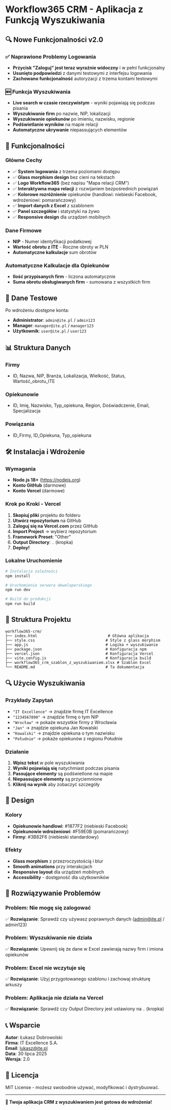# Workflow365 CRM - Aplikacja z Funkcją Wyszukiwania

## 🔍 Nowe Funkcjonalności v2.0

### ✅ Naprawione Problemy Logowania
- **Przycisk "Zaloguj" jest teraz wyraźnie widoczny** i w pełni funkcjonalny
- **Usunięto podpowiedzi** z danymi testowymi z interfejsu logowania
- **Zachowano funkcjonalność** autoryzacji z trzema kontami testowymi

### 🆕 Funkcja Wyszukiwania
- **Live search w czasie rzeczywistym** - wyniki pojawiają się podczas pisania
- **Wyszukiwanie firm** po nazwie, NIP, lokalizacji
- **Wyszukiwanie opiekunów** po imieniu, nazwisku, regionie
- **Podświetlanie wyników** na mapie relacji
- **Automatyczne ukrywanie** niepassujących elementów

## 🚀 Funkcjonalności

### Główne Cechy
- ✅ **System logowania** z trzema poziomami dostępu
- ✅ **Glass morphism design** bez cieni na tekstach
- ✅ **Logo Workflow365** (bez napisu "Mapa relacji CRM")
- ✅ **Interaktywna mapa relacji** z rozwijaniem bezpośrednich powiązań
- ✅ **Kolorowe rozróżnienie** opiekunów (handlowi: niebieski Facebook, wdrożeniowi: pomarańczowy)
- ✅ **Import danych z Excel** z szablonem
- ✅ **Panel szczegółów** i statystyki na żywo
- ✅ **Responsive design** dla urządzeń mobilnych

### Dane Firmowe
- **NIP** - Numer identyfikacji podatkowej
- **Wartość obrotu z ITE** - Roczne obroty w PLN
- **Automatyczne kalkulacje** sum obrotów

### Automatyczne Kalkulacje dla Opiekunów
- **Ilość przypisanych firm** - liczona automatycznie
- **Suma obrotu obsługiwanych firm** - sumowana z wszystkich firm

## 🔐 Dane Testowe

Po wdrożeniu dostępne konta:
- **Administrator**: `admin@ite.pl` / `admin123`
- **Manager**: `manager@ite.pl` / `manager123`
- **Użytkownik**: `user@ite.pl` / `user123`

## 📊 Struktura Danych

### Firmy
- ID, Nazwa, NIP, Branża, Lokalizacja, Wielkość, Status, Wartość_obrotu_ITE

### Opiekunowie
- ID, Imię, Nazwisko, Typ_opiekuna, Region, Doświadczenie, Email, Specjalizacja

### Powiązania
- ID_Firmy, ID_Opiekuna, Typ_opiekuna

## 🛠️ Instalacja i Wdrożenie

### Wymagania
- **Node.js 18+** (https://nodejs.org)
- **Konto GitHub** (darmowe)
- **Konto Vercel** (darmowe)

### Krok po Kroki - Vercel
1. **Skopiuj pliki** projektu do folderu
2. **Utwórz repozytorium** na GitHub
3. **Zaloguj się na Vercel.com** przez GitHub
4. **Import Project** → wybierz repozytorium
5. **Framework Preset**: "Other"
6. **Output Directory**: `.` (kropka)
7. **Deploy!**

### Lokalne Uruchomienie
```bash
# Instalacja zależności
npm install

# Uruchomienie serwera deweloperskiego
npm run dev

# Build do produkcji
npm run build
```

## 📁 Struktura Projektu

```
workflow365-crm/
├── index.html                               # Główna aplikacja
├── style.css                               # Style z glass morphism
├── app.js                                  # Logika + wyszukiwanie
├── package.json                            # Konfiguracja npm
├── vercel.json                             # Konfiguracja Vercel
├── vite.config.js                          # Konfiguracja build
├── workflow365_crm_szablon_z_wyszukiwaniem.xlsx # Szablon Excel
└── README.md                               # Ta dokumentacja
```

## 🔍 Użycie Wyszukiwania

### Przykłady Zapytań
- `"IT Excellence"` → znajdzie firmę IT Excellence
- `"1234567890"` → znajdzie firmę o tym NIP
- `"Wrocław"` → pokaże wszystkie firmy z Wrocławia
- `"Jan"` → znajdzie opiekuna Jan Kowalski  
- `"Kowalski"` → znajdzie opiekuna o tym nazwisku
- `"Południe"` → pokaże opiekunów z regionu Południe

### Działanie
1. **Wpisz tekst** w pole wyszukiwania
2. **Wyniki pojawiają się** natychmiast podczas pisania
3. **Passujące elementy** są podświetlone na mapie
4. **Niepassujące elementy** są przyciemnione
5. **Kliknij na wynik** aby zobaczyć szczegóły

## 🎨 Design

### Kolory
- **Opiekunowie handlowi**: #1877F2 (niebieski Facebook)
- **Opiekunowie wdrożeniowi**: #F59E0B (pomarańczowy)
- **Firmy**: #3B82F6 (niebieski standardowy)

### Efekty
- **Glass morphism** z przezroczystością i blur
- **Smooth animations** przy interakcjach
- **Responsive layout** dla urządzeń mobilnych
- **Accessibility** - dostępność dla użytkowników

## 🐛 Rozwiązywanie Problemów

### Problem: Nie mogę się zalogować
✅ **Rozwiązanie**: Sprawdź czy używasz poprawnych danych (admin@ite.pl / admin123)

### Problem: Wyszukiwanie nie działa
✅ **Rozwiązanie**: Upewnij się że dane w Excel zawierają nazwy firm i imiona opiekunów

### Problem: Excel nie wczytuje się
✅ **Rozwiązanie**: Użyj przygotowanego szablonu i zachowaj strukturę arkuszy

### Problem: Aplikacja nie działa na Vercel
✅ **Rozwiązanie**: Sprawdź czy Output Directory jest ustawiony na `.` (kropka)

## 📞 Wsparcie

**Autor**: Łukasz Dobrowolski  
**Firma**: IT Excellence S.A.  
**Email**: lukasz@ite.pl  
**Data**: 30 lipca 2025  
**Wersja**: 2.0

## 📄 Licencja

MIT License - możesz swobodnie używać, modyfikować i dystrybuować.

---

**🚀 Twoja aplikacja CRM z wyszukiwaniem jest gotowa do wdrożenia!**

